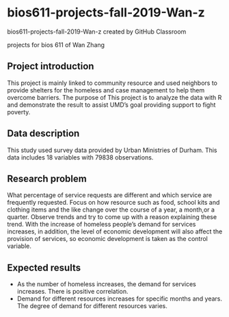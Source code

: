 # bios611-projects-fall-2019-Wan-z
bios611-projects-fall-2019-Wan-z created by GitHub Classroom

projects for bios 611 of Wan Zhang

## Project introduction

This project is mainly linked to community resource and used neighbors to provide shelters for the homeless and case management to help them overcome barriers. The purpose of This project is to analyze the data with R and demonstrate the result to assist UMD’s goal providing support to fight poverty.

## Data description

This study used survey data provided by Urban Ministries of Durham. This data includes 18 variables with 79838 observations.

## Research problem
What percentage of service requests are different and which service are frequently requested.
Focus on how resource such as food, school kits and clothing items and the like change over the course of a year, a month,or a quarter. Observe trends and try to come up with a reason explaining these trend.
With the increase of homeless people’s demand for services increases, in addition, the level of economic development will also affect the provision of services, so economic development is taken as the control variable.  

## Expected results

* As the number of homeless increases, the demand for services increases. There is positive correlation.
* Demand for different resources increases for specific months and years.
The degree of demand for different resources varies.
 
 
 



